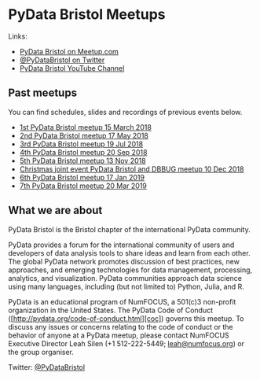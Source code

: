 # PyData Bristol Meetups

Links:
- [PyData Bristol on Meetup.com][meetup]
- [@PyDataBristol on Twitter][twitter]
- [PyData Bristol YouTube Channel][youtube]

## Past meetups

You can find schedules, slides and recordings of previous events below.
- [1st PyData Bristol meetup 15 March 2018](./meetup_2018_03_15)
- [2nd PyData Bristol meetup 17 May 2018](./meetup_2018_05_17)
- [3rd PyData Bristol meetup 19 Jul 2018](./meetup_2018_07_19)
- [4th PyData Bristol meetup 20 Sep 2018](./meetup_2018_09_20)
- [5th PyData Bristol meetup 13 Nov 2018](./meetup_2018_11_13)
- [Christmas joint event PyData Bristol and DBBUG meetup 10 Dec 2018](./meetup_2018_12_10)
- [6th PyData Bristol meetup 17 Jan 2019](./meetup_2019_01_17)
- [7th PyData Bristol meetup 20 Mar 2019](./meetup_2019_03_20)

## What we are about

PyData Bristol is the Bristol chapter of the international PyData community.

PyData provides a forum for the international community of users and developers
of data analysis tools to share ideas and learn from each other. The global
PyData network promotes discussion of best practices, new approaches, and
emerging technologies for data management, processing, analytics, and
visualization. PyData communities approach data science using many languages,
including (but not limited to) Python, Julia, and R.

PyData is an educational program of NumFOCUS, a 501(c)3 non-profit organization
in the United States. The PyData Code of Conduct
([http://pydata.org/code-of-conduct.html][coc]) governs this meetup. To discuss
any issues or concerns relating to the code of conduct or the behavior of
anyone at a PyData meetup, please contact NumFOCUS Executive Director Leah
Silen (+1 512-222-5449; leah@numfocus.org) or the group organiser.

Twitter: [@PyDataBristol][twitter]

[twitter]: https://twitter.com/PyDataBristol
[coc]: http://pydata.org/code-of-conduct.html
[meetup]: https://www.meetup.com/PyData-Bristol/
[youtube]: https://www.youtube.com/channel/UCLx854lMH98BpyVfi-bnQkw
